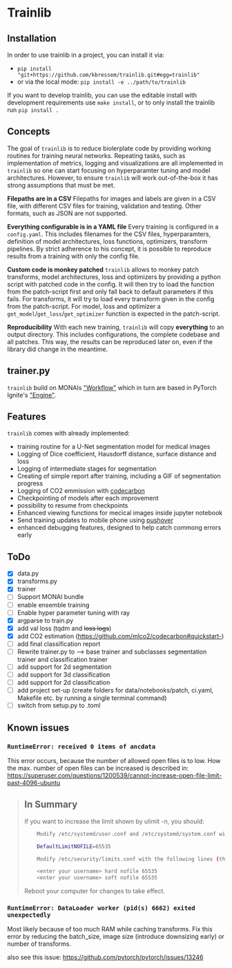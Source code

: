 # Trainlib

## Installation

In order to use trainlib in a project, you can install it via:

- `pip install "git+https://github.com/kbressem/trainlib.git#egg=trainlib"`
- or via the local mode: `pip install -e ../path/to/trainlib`

If you want to develop trainlib, you can use the editable install with development requirements use `make install`,
or to only install the trainlib run `pip install .`

## Concepts

The goal of `trainlib` is to reduce biolerplate code by providing working routines
for training neural networks. Repeating tasks, such as implementation of metrics,
logging and visualizations are all implemented in `trainlib` so one can start focusing
on hyperparamter tuning and model architectures. However, to ensure `trainlib` will
work out-of-the-box it has strong assumptions that must be met.

**Filepaths are in a CSV**
Filepaths for images and labels are given in a CSV file, with different CSV files
for training, validation and testing. Other formats, such as JSON are not supported.

**Everything configurable is in a YAML file**
Every training is configured in a `config.yaml`.
This includes filenames for the CSV files, hyperparamters, definition of model architectures,
loss functions, optimizers, transform pipelines. By strict adherence to his concept, it is
possible to reproduce results from a training with only the config file.

**Custom code is monkey patched**
`trainlib` allows to monkey patch transforms, model architectures, loss and optimizers by
providing a python script with patched code in the config. It will then try to load
the function from the patch-script first and only fall back to default parameters
if this fails. For transforms, it will try to load every transform given in the config
from the patch-script. For model, loss and optimizer a `get_model`/`get_loss`/`get_optimizer`
function is expected in the patch-script.

**Reproducibility**
With each new training, `trainlib` will copy **everything** to an output directory.
This includes configurations, the complete codebase and all patches.
This way, the results can be reproduced later on, even if the library did change in the meantime.

## trainer.py

`trainlib` build on MONAIs ["Workflow"](https://docs.monai.io/en/stable/engines.html#workflow) which in turn are based in PyTorch Ignite's ["Engine"](https://pytorch.org/ignite/concepts.html).

## Features

`trainlib` comes with already implemented:

- training routine for a U-Net segmentation model for medical images
- Logging of Dice coefficient, Hausdorff distance, surface distance and loss
- Logging of intermediate stages for segmentation
- Creating of simple report after training, including a GIF of segmentation progress
- Logging of CO2 emmission with [codecarbon](https://github.com/mlco2/codecarbon)
- Checkpointing of models after each improvement
- possibility to resume from checkpoints
- Enhanced viewing functions for mecical images inside jupyter notebook
- Send training updates to mobile phone using [pushover](https://pushover.net/)
- enhanced debugging features, designed to help catch commong errors early

## ToDo

- [x] data.py
- [x] transforms.py
- [x] trainer
- [ ] Support MONAI bundle
- [ ] enable ensemble training
- [ ] Enable hyper parameter tuning with ray
- [x] argparse to train.py
- [x] add val loss (tqdm and ~~loss logs~~)
- [x] add CO2 estimation (https://github.com/mlco2/codecarbon#quickstart-)
- [ ] add final classification report
- [ ] Rewrite trainer.py to --> base trainer and subclasses segmentation trainer and classification trainer
- [ ] add support for 2d segmentation
- [ ] add support for 3d classification
- [ ] add support for 2d classification
- [ ] add project set-up (create folders for data/notebooks/patch, ci.yaml, Makefile etc. by running a single terminal command)
- [ ] switch from setup.py to .toml

## Known issues

### `RuntimeError: received 0 items of ancdata`

This error occurs, because the number of allowed open files is to low.
How the max. number of open files can be increased is described in: https://superuser.com/questions/1200539/cannot-increase-open-file-limit-past-4096-ubuntu

> ## In Summary
>
> If you want to increase the limit shown by ulimit -n, you should:
>
> ```bash
>     Modify /etc/systemd/user.conf and /etc/systemd/system.conf with the following line (this takes care of graphical login):
>
>     DefaultLimitNOFILE=65535
>
>     Modify /etc/security/limits.conf with the following lines (this takes care of non-GUI login):
>
>     <enter your username> hard nofile 65535
>     <enter your username> soft nofile 65535
> ```
>
> Reboot your computer for changes to take effect.

### `RuntimeError: DataLoader worker (pid(s) 6662) exited unexpectedly`

Most likely because of too much RAM while caching transforms.
Fix this error by reducing the batch_size, image size (introduce downsizing early) or number of transforms.

also see this issue: https://github.com/pytorch/pytorch/issues/13246
